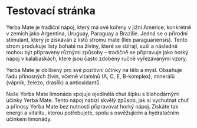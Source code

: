 # Testovací stránka

Yerba Mate je tradiční nápoj, který má své kořeny v jižní Americe, konkrétně v zemích jako Argentina, Uruguay, Paraguay a Brazílie. Jedná se o přírodní stimulant, který je získáván z listů stromu mate (Ilex paraguariensis). Tento strom produkuje listy bohaté na živiny, které se sbírají, suší a následně mohou být připraveny různými způsoby – tradičně se připravuje jako horký nápoj v kalabaskách, které jsou často zdobeny ručně vyřezávanými vzory.

Yerba Mate je oblíbený pro své pozitivní účinky na tělo a mysl. Obsahuje řadu přínosných živin, včetně vitamínů (A, C, E, B-komplex), minerálů (vápník, železo, draslík) a antioxidantů.

Naše Yerba Mate limonáda spojuje ojedinělá chut šípku s blahodárnými účinky Yerba Mate. Tento nápoj nabízí skvělý způsob, jak si vychutnat chuť a přínosy Yerba Mate bez nutnosti připravovat horký nápoj. Získáte tak energii a vitalitu, kterou potřebujete, spolu s osvěžujícím a hydratačním účinkem limonády.
